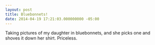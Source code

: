 ```yaml
---
layout: post
title: Bluebonnets!
date: 2014-04-19 17:21:03.000000000 -05:00
---
```

Taking pictures of my daughter in bluebonnets, and she picks one and shoves it down her shirt. Priceless.
